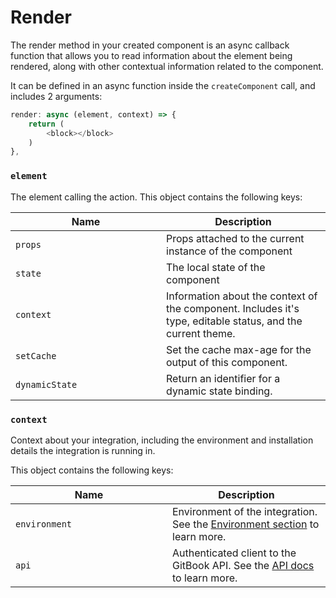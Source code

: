 # Render

The render method in your created component is an async callback function that allows you to read information about the element being rendered, along with other contextual information related to the component.

It can be defined in an async function inside the `createComponent` call, and includes 2 arguments:

```typescript
render: async (element, context) => {
    return (
        <block></block>
    )
},
```

### `element`

The element calling the action. This object contains the following keys:

<table><thead><tr><th width="225">Name</th><th>Description</th></tr></thead><tbody><tr><td><code>props</code></td><td>Props attached to the current instance of the component</td></tr><tr><td><code>state</code></td><td>The local state of the component</td></tr><tr><td><code>context</code></td><td>Information about the context of the component. Includes it's type, editable status, and the current theme.</td></tr><tr><td><code>setCache</code></td><td>Set the cache max-age for the output of this component.</td></tr><tr><td><code>dynamicState</code></td><td>Return an identifier for a dynamic state binding.</td></tr></tbody></table>

### `context`

Context about your integration, including the environment and installation details the integration is running in.

This object contains the following keys:

<table><thead><tr><th width="235">Name</th><th>Description</th></tr></thead><tbody><tr><td><code>environment</code></td><td>Environment of the integration. See the <a href="environment.md">Environment section</a> to learn more.</td></tr><tr><td><code>api</code></td><td>Authenticated client to the GitBook API. See the <a href="../../gitbook-api/reference/">API docs</a> to learn more.</td></tr></tbody></table>
